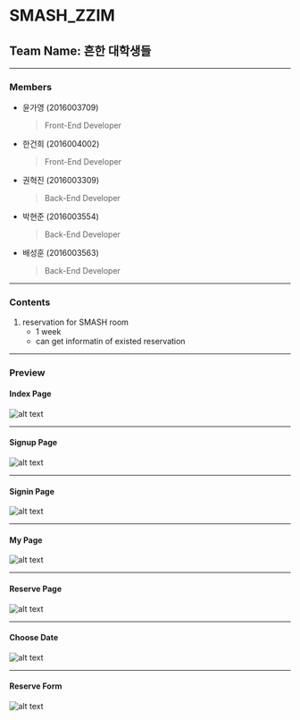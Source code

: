 SMASH_ZZIM
============================

## Team Name: 흔한 대학생들

---------------------------------------

### Members

   + 윤가영 (2016003709) 
      > Front-End Developer
   + 한건희 (2016004002) 
      > Front-End Developer
   + 권혁진 (2016003309)
      > Back-End Developer
   + 박현준 (2016003554) 
      > Back-End Developer
   + 배성훈 (2016003563) 
      > Back-End Developer

----------------------------------------------
       
### Contents
1. reservation for SMASH room
   - 1 week
   - can get informatin of existed reservation
----------------------------------------------
 
### Preview

#### Index Page
![alt text](https://github.com/KimKwon/SMASH_ZZIM/blob/master/preview/index.png)
* * *
#### Signup Page
![alt text](https://github.com/KimKwon/SMASH_ZZIM/blob/master/preview/signup.png)
* * *
#### Signin Page
![alt text](https://github.com/KimKwon/SMASH_ZZIM/blob/master/preview/signin.png)
* * *
#### My Page
![alt text](https://github.com/KimKwon/SMASH_ZZIM/blob/master/preview/mypage.png)
* * *
#### Reserve Page
![alt text](https://github.com/KimKwon/SMASH_ZZIM/blob/master/preview/reserve.png)
* * *
#### Choose Date
![alt text](https://github.com/KimKwon/SMASH_ZZIM/blob/master/preview/reserve_date.png)
* * *
#### Reserve Form
![alt text](https://github.com/KimKwon/SMASH_ZZIM/blob/master/preview/reserve_form.png)

